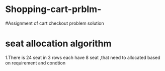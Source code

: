 # Shopping-cart-prblm-
#Assignment of cart checkout problem solution
# seat allocation algorithm

 
1.There is 24 seat in 3 rows each have 8 seat ,that need to allocated based on requirement and condtion
   
